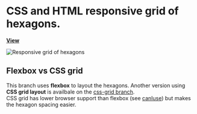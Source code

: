 
# CSS and HTML responsive grid of hexagons.

**[View](https://github.com/RumesahKhalid/Quotation-World.git)**

![Responsive grid of hexagons ](http://i.imgur.com/COH7pIV.png)

## Flexbox vs CSS grid
This branch uses **flexbox** to layout the hexagons. Another version using **CSS grid layout** is availbale on the [css-grid branch](https://github.com/web-tiki/responsive-grid-of-hexagons/tree/css-grid).  
CSS grid has lower browser support than flexbox (see [canIuse](https://github.com/RumesahKhalid/Cofee-Shop.git)) but makes the hexagon spacing easier.
